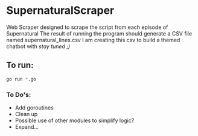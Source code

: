 # SupernaturalScraper
Web Scraper designed to scrape the script from each episode of Supernatural
The result of running the program should generate a CSV file named supernatural_lines.csv
I am creating this csv to build a themed chatbot with *stay tuned ;)*

## To run: 
```bash
go run *.go
```
### To Do's:
- Add goroutines
- Clean up
- Possible use of other modules to simplify logic?
- Expand...

